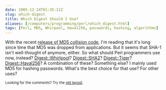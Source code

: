 ```yaml
--- 
date: 2005-12-24T01:35:11Z
slug: which-digest
title: Which Digest Should I Use?
aliases: [/computers/programming/perl/which_digest.html]
tags: [Perl, MD5, Whirpool, Haval256, passwords, hashing, algorithms]
---
```


<p>With the recent <a href="http://it.slashdot.org/article.pl?sid=05/11/15/2037232">release of MD5 collision code</a>, I'm reading that it's long since time that MD5 was dropped from applications. But it seems that SHA-1 isn't well-thought of anymore, either. So what should Perl programmers use now, instead?  <a href="http://search.cpan.org/dist/Digest-Whirlpool/">Digest::Whirlpool</a>? <a href="http://search.cpan.org/dist/Digest-SHA1/">Digest::SHA2</a>? <a href="http://search.cpan.org/dist/Digest-Tiger/">Digest::Tiger</a>? <a href="http://search.cpan.org/dist/Digest-Haval256/">Digest::Haval256</a>? A combination of these? Something else? I mainly used MD5 for hashing passwords. What's the best choice for that use? For other uses?</p>

<p class="past"><small>Looking for the comments? Try the <a rel="nofollow" href="//past.justatheory.com/computers/programming/perl/which_digest.html">old layout</a>.</small></p>


